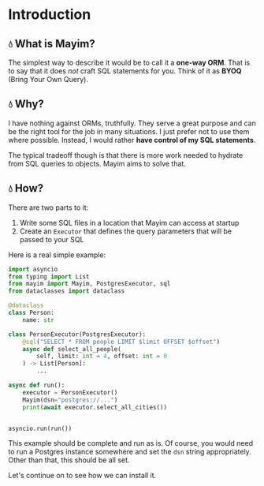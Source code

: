 # Introduction

## :droplet: What is Mayim?

The simplest way to describe it would be to call it a **one-way ORM**. That is to say that it does *not* craft SQL statements for you. Think of it as **BYOQ** (Bring Your Own Query).

## :droplet: Why?

I have nothing against ORMs, truthfully. They serve a great purpose and can be the right tool for the job in many situations. I just prefer not to use them where possible. Instead, I would rather **have control of my SQL statements**.

The typical tradeoff though is that there is more work needed to hydrate from SQL queries to objects. Mayim aims to solve that.

## :droplet: How?

There are two parts to it:

1. Write some SQL files in a location that Mayim can access at startup
1. Create an `Executor` that defines the query parameters that will be passed to your SQL

Here is a real simple example:

```python
import asyncio
from typing import List
from mayim import Mayim, PostgresExecutor, sql
from dataclasses import dataclass

@dataclass
class Person:
    name: str

class PersonExecutor(PostgresExecutor):
    @sql("SELECT * FROM people LIMIT $limit OFFSET $offset")
    async def select_all_people(
        self, limit: int = 4, offset: int = 0
    ) -> List[Person]:
        ...

async def run():
    executor = PersonExecutor()
    Mayim(dsn="postgres://...")
    print(await executor.select_all_cities())


asyncio.run(run())
```

This example should be complete and run as is. Of course, you would need to run a Postgres instance somewhere and set the `dsn` string appropriately. Other than that, this should be all set.

Let's continue on to see how we can install it.
